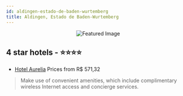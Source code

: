 ```yaml
---
id: aldingen-estado-de-baden-wurtemberg
title: Aldingen, Estado de Baden-Wurtemberg
---
```


<center><img src="https://i.travelapi.com/hotels/16000000/15670000/15660600/15660559/293fd2ad_z.jpg" alt="Featured Image" /></center>


##  4 star hotels - ⭐️⭐️⭐️⭐️

-    [Hotel Aurelia](https://us.hurb.com/hotels/aldingen/hotel-aurelia-JNP-JP02046D?cmp=18055) Prices from R$ 571,32
   > Make use of convenient amenities, which include complimentary wireless Internet access and concierge services.

